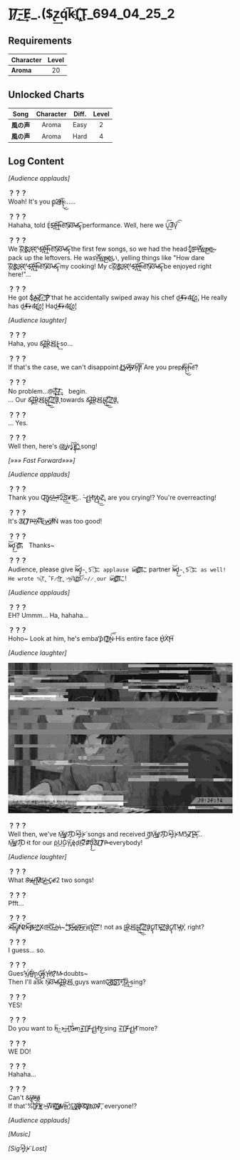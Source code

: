 # ]́/̸̨͠-͟͢E̸_.($̢͢zq́k͞(̀҉̢Ţ_694_04_25_2
## Requirements
|Character|Level|
|---------|:---:|
|**Aroma**| 20  |

## Unlocked Charts
|   Song   |Character|Diff.|Level|
|----------|:-------:|:---:|:---:|
|**風の声**|  Aroma  |Easy |  2  |
|**風の声**|  Aroma  |Hard |  4  |

## Log Content
*\[Audience applauds\]*

**？？？**<br>
Woah! It's you p̡҉͘2̴̶̛͏͟t̷̸̵͡k̷̢̡͜͜……

**？？？**<br>
Hahaha, told É̢S̶҉̶̧P̶̵̡͢͠ḩ͘͡͏̴e͡͠N̸̴̨͞3͘͏\\̶̶̷̀&̴̡̡͡ performance. Well, here we Ù̡͢͠3̸͞V̢͡͡

**？？？**<br>
We '̴̸̧͡2̨͘͢&҉̨̛҉3̵̢̕4̢̛̀̕^̵́S̶҉̶̧P̶̵̡͢͠ḩ͘͡͏̴e͡͠N̸̴̨͞3͘͏\\̶̶̷̀&̴̡̡͡ the first few songs, so we had the head |҉̡́@̴͞Y̵̛̕͟͝w̕͏҉͟p̵͜e҉͜҉\~ pack up the leftovers. He wasY̵̛̕͟͝w̕͏҉͟p̵͜e҉͜҉い, yelling things like "How dare '̴̸̧͡2̨͘͢&҉̨̛҉3̵̢̕4̢̛̀̕^̵́S̶҉̶̧P̶̵̡͢͠ḩ͘͡͏̴e͡͠N̸̴̨͞3͘͏\\̶̶̷̀&̴̡̡͡ my cooking! My c'̴̸̧͡2̨͘͢&҉̨̛҉3̵̢̕4̢̛̀̕^̵́S̶҉̶̧P̶̵̡͢͠ḩ͘͡͏̴e͡͠N̸̴̨͞3͘͏\\̶̶̷̀&̴̡̡͡ be enjoyed right here!"...

**？？？**<br>
He got $̨̧́҉A̡҉̷̶Z̡̛͠\-͟͏̀;̨҉͠͡P̷̀͡ that he accidentally swiped away his chef ḑ̕͜4̶͠+̷4̧҉{҉̢͟͏c̨͘. He really has ḑ̕͜4̶͠+̷4̧҉{҉̢͟͏c̨͘! Haḑ̕͜4̶͠+̷4̧҉{҉̢͟͏c̨͘!

*\[Audience laughter\]*

**？？？**<br>
Haha, you &̴̡̡͡[͏̴͢͟R̷̀̕z̵͢͝ś̨[̷̵̨̨͢ so...

**？？？**<br>
If that's the case, we can't disappoint ]̷͢;̢̛҉҉w̶͘̕͠͞)̶̡v̷̛͞h̷̡̕͡f̸̢̢͠! Are you prept̷̸̵͡k̷̢̡͜͜ḩ͘͡͏̴e͡?

**？？？**<br>
No problem...@̴;̢̧͟͡|͜͢҉̴́7͢͡。 begin.<br>
... Our &̴̡̡͡[͏̴͢͟R̷̀̕z̵͢͝ś̨[̷̵̨̨͢Z̡̧͢͜͡\_҉̷͜͞;̸͢͞͝d̷̨̛́ towards &̴̡̡͡[͏̴͢͟R̷̀̕z̵͢͝ś̨[̷̵̨̨͢Z̡̧͢͜͡\_҉̷͜͞;̸͢͞͝d̷̨̛́.

**？？？**<br>
... Yes.

**？？？**<br>
Well then, here's @̸̧̧͜ẁ̧̨͟s̡̀͝]̸̧̢̨|̨͘'҉͏̨҉͟ song!

*[»»» Fast Forward»»»]*

*\[Audience applauds\]*

**？？？**<br>
Thank you Q̨̛͜͠͠g̵̷̡S̵͏̕͢=̷̶̧̀T̶̕͏2̢̀͢͢͠S͏̛͡҉̕≠͘͝\#̵͜͏͠... \~̷̢̀͘͜r̢̢H̸͟͝s̷̡̕͜b̴̧̧͢͜Z҉̨, are you crying!? You're overreacting!

**？？？**<br>
It's 3̸҉{̷̷͠T̸̷̛͟P̷̶̵?̶͟X̴͘͘͞'̴̛̀͞E͜͏̷v̵̴͜q̕͘͠t̸́Ǹ was too good!

**？？？**<br>
k̷̷̴͝ḑ̡͜`̴̢5͡҉͝҉， Thanks\~

**？？？**<br>
Audience, please give k̷̷̴͝ḑ̡͜`̴̢5͡҉͝҉に applause k̷̷̴͝ḑ̡͜`̴̢5͡҉͝҉に partner k̷̷̴͝ḑ̡͜`̴̢5͡҉͝҉に as well! He wrote %̧́͠͏(̢́̀͘F̷̀̕!̵͢͠҉r̢>̵͟W͞k͢҉̡͝(̢͘҉̀d̸̶/̷̨ our k̷̷̴͝ḑ̡͜`̴̢5͡҉͝҉に!

*\[Audience applauds\]*

**？？？**<br>
EH? Ummm... Ha, hahaha...

**？？？**<br>
Hoho\~ Look at him, he's emba'̢͘͞p͏̀(̨̀͡`̡͏͏̸̛,̶҉̛͢Ǹ̵͠͞ His entire face H̢́҉X͏̀͝͏̨H̶͞

*\[Audience laughter\]*

![aos2801.png](./attachments/aos2801.png)

**？？？**<br>
Well then, we've M̴͜͞y͟҉̸7̷̡͘͡D̕>̵̧̀͘͠}̧̀̕҉>̛́ songs and received g̛̛͘͟͞M̴͜͞y͟҉̸7̷̡͘͡D̕>̵̧̀͘͠}̧̀̕҉>̛́M̛͘5̴̨̀Z̷]̵̢͘͡4̵̧͞͞...<br>
 M̴͜͞y͟҉̸7̷̡͘͡D̕ it for our p͏͏̀͜U͢G̀̀Y̵̨͞͏,̡͘ę̷́ḑ͘r̴̴͟͡2̛͞\#̷̛͝͠d̡̡̡͜͡3̸҉{̷̷͠T̸̷̛͟P̷̶̵ everybody!

*\[Audience laughter\]*

**？？？**<br>
What 8̶́̕s̵̷̴̷̸,̶̢͢/̸̨M̷͞҉S̸̴͜͟>̵͢C̴̨e̸̛2 two songs!

**？？？**<br>
Pfft...

**？？？**<br>
x̴̵̛͝͠à̴͢͠ų̸̡̨͞N͏̀͡r̷҉̀k̶̛͝)̶̡̕$̶҉'͘͢^̷̨͟҉̛X̸̛@̵͟͞͠G̴̛̛͢,̴͘͘͢n̶̨\~̨̀́"͘͜͜͡$̵̢͝͞\\̵̴̶͢q҉̴9̵̛́͜=̷́͜͞w͏͜͡b̡̧́̕̕;̵͟͠'҉͘͝͝！not as [͏̴͢͟R̷̀̕z̵͢͝ś̨[̷̵̨̨͢Z̡̧͢͜͡\_҉̷͜͞;̸͢͞͝d̷̨̛́C̸̨̢̡T҉͘͘\\̴̷̧͘\_҉̷͜͞;̸͢͞͝d̷̨̛́C̸̨̢̡T҉͘͘\\̴̷̧͘Ḑ̶͘̕, right?

**？？？**<br>
I guess... so.

**？？？**<br>
Gues"̵̷̨́ừ̴̧́[̶̢͠͏̀m̡͜͜G̸̵̢͜͞x̢̢̀́Y̶̨̛͘n҉̨͝?̸M̷̴̴ doubts\~<br>
Then I'll ask N̸̴̨͞3͘͏\\̶̶̷̀&̴̡̡͡[͏̴͢͟R̷̀̕z̵͢͝ś̨ guys wantC҉̵͜8̧͠҉͘Ş͟͜͠\\͞҉͠+̡͠͡!͏̵̡͢͠2̶̨͜ sing?

**？？？**<br>
YES!

**？？？**<br>
Do you want to h͢͏̵͟͞\-̕>͏͘͜͏,̴̶|̡̛͠G̶̶̀͏̀m͏̧̕͏͢+͟͞͝{̧́͟;̴̸̵͝\~̷̢̀͘͜r̢̢H̸͟͝s̷̡̕͜ sing +͟͞͝{̧́͟;̴̸̵͝\~̷̢̀͘͜r̢̢H̸͟͝ more?

**？？？**<br>
WE DO!

**？？？**<br>
Hahaha...

**？？？**<br>
Can't &̴̢̛v̶̡̡̛͞=̶͢͟҉̸à̸͏<br>
If that'%̧́͠͏(̢́̀͘F̷̀̕!̵͢͠҉r̢>̵͟W͞k͢҉̡͝(̢͘҉̀d̸̶/̷̨h̶͢͝%͘͟͢͜͠ą҉̴̛D̶̸̢̛̀&̨̛͠͝y̸̨̨t҉̷u҉͡X̴̛͏̸`̷͠, everyone!?

*\[Audience applauds\]*

*\[Music\]*

*[Sig>̵̧̀͘͠}̧̀̕҉>̛́ Lost]*